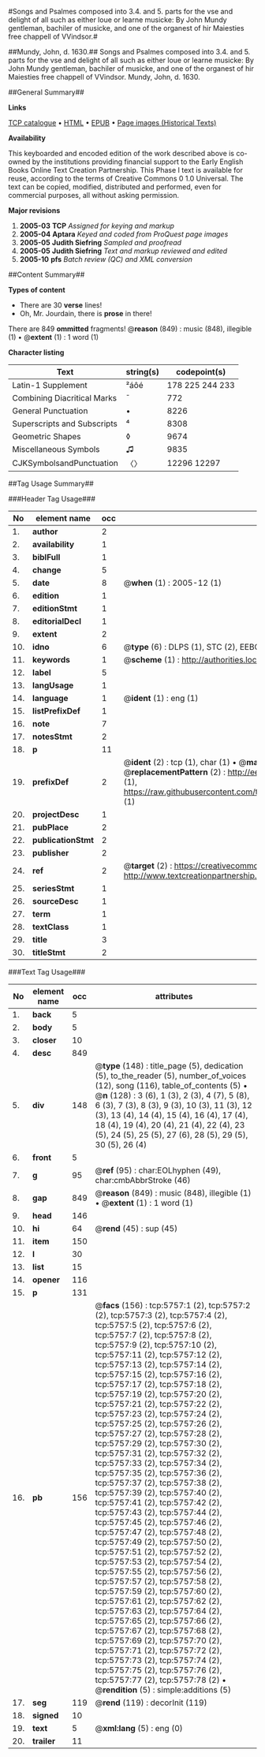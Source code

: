 #Songs and Psalmes composed into 3.4. and 5. parts for the vse and delight of all such as either loue or learne musicke: By John Mundy gentleman, bachiler of musicke, and one of the organest of hir Maiesties free chappell of VVindsor.#

##Mundy, John, d. 1630.##
Songs and Psalmes composed into 3.4. and 5. parts for the vse and delight of all such as either loue or learne musicke: By John Mundy gentleman, bachiler of musicke, and one of the organest of hir Maiesties free chappell of VVindsor.
Mundy, John, d. 1630.

##General Summary##

**Links**

[TCP catalogue](http://www.ota.ox.ac.uk/tcp/)  • 
[HTML](http://tei.it.ox.ac.uk/tcp/Texts-HTML/free/A07/A07912.html)  • 
[EPUB](http://tei.it.ox.ac.uk/tcp/Texts-EPUB/free/A07/A07912.epub) • 
[Page images (Historical Texts)](https://data.historicaltexts.jisc.ac.uk/view?pubId=eebo-99841194e&pageId=eebo-99841194e-5757-1)

**Availability**

This keyboarded and encoded edition of the
	       work described above is co-owned by the institutions
	       providing financial support to the Early English Books
	       Online Text Creation Partnership. This Phase I text is
	       available for reuse, according to the terms of Creative
	       Commons 0 1.0 Universal. The text can be copied,
	       modified, distributed and performed, even for
	       commercial purposes, all without asking permission.

**Major revisions**

1. __2005-03__ __TCP__ *Assigned for keying and markup*
1. __2005-04__ __Aptara__ *Keyed and coded from ProQuest page images*
1. __2005-05__ __Judith Siefring__ *Sampled and proofread*
1. __2005-05__ __Judith Siefring__ *Text and markup reviewed and edited*
1. __2005-10__ __pfs__ *Batch review (QC) and XML conversion*

##Content Summary##

**Types of content**

  * There are 30 **verse** lines!
  * Oh, Mr. Jourdain, there is **prose** in there!

There are 849 **ommitted** fragments! 
 @__reason__ (849) : music (848), illegible (1)  •  @__extent__ (1) : 1 word (1)

**Character listing**


|Text|string(s)|codepoint(s)|
|---|---|---|
|Latin-1 Supplement|²áôé|178 225 244 233|
|Combining             Diacritical Marks|̄|772|
|General Punctuation|•|8226|
|Superscripts             and Subscripts|⁴|8308|
|Geometric Shapes|◊|9674|
|Miscellaneous Symbols|♫|9835|
|CJKSymbolsandPunctuation|〈〉|12296 12297|

##Tag Usage Summary##

###Header Tag Usage###

|No|element name|occ|attributes|
|---|---|---|---|
|1.|__author__|2||
|2.|__availability__|1||
|3.|__biblFull__|1||
|4.|__change__|5||
|5.|__date__|8| @__when__ (1) : 2005-12 (1)|
|6.|__edition__|1||
|7.|__editionStmt__|1||
|8.|__editorialDecl__|1||
|9.|__extent__|2||
|10.|__idno__|6| @__type__ (6) : DLPS (1), STC (2), EEBO-CITATION (1), PROQUEST (1), VID (1)|
|11.|__keywords__|1| @__scheme__ (1) : http://authorities.loc.gov/ (1)|
|12.|__label__|5||
|13.|__langUsage__|1||
|14.|__language__|1| @__ident__ (1) : eng (1)|
|15.|__listPrefixDef__|1||
|16.|__note__|7||
|17.|__notesStmt__|2||
|18.|__p__|11||
|19.|__prefixDef__|2| @__ident__ (2) : tcp (1), char (1)  •  @__matchPattern__ (2) : ([0-9\-]+):([0-9IVX]+) (1), (.+) (1)  •  @__replacementPattern__ (2) : http://eebo.chadwyck.com/downloadtiff?vid=$1&page=$2 (1), https://raw.githubusercontent.com/textcreationpartnership/Texts/master/tcpchars.xml#$1 (1)|
|20.|__projectDesc__|1||
|21.|__pubPlace__|2||
|22.|__publicationStmt__|2||
|23.|__publisher__|2||
|24.|__ref__|2| @__target__ (2) : https://creativecommons.org/publicdomain/zero/1.0/ (1), http://www.textcreationpartnership.org/docs/. (1)|
|25.|__seriesStmt__|1||
|26.|__sourceDesc__|1||
|27.|__term__|1||
|28.|__textClass__|1||
|29.|__title__|3||
|30.|__titleStmt__|2||


###Text Tag Usage###

|No|element name|occ|attributes|
|---|---|---|---|
|1.|__back__|5||
|2.|__body__|5||
|3.|__closer__|10||
|4.|__desc__|849||
|5.|__div__|148| @__type__ (148) : title_page (5), dedication (5), to_the_reader (5), number_of_voices (12), song (116), table_of_contents (5)  •  @__n__ (128) : 3 (6), 1 (3), 2 (3), 4 (7), 5 (8), 6 (3), 7 (3), 8 (3), 9 (3), 10 (3), 11 (3), 12 (3), 13 (4), 14 (4), 15 (4), 16 (4), 17 (4), 18 (4), 19 (4), 20 (4), 21 (4), 22 (4), 23 (5), 24 (5), 25 (5), 27 (6), 28 (5), 29 (5), 30 (5), 26 (4)|
|6.|__front__|5||
|7.|__g__|95| @__ref__ (95) : char:EOLhyphen (49), char:cmbAbbrStroke (46)|
|8.|__gap__|849| @__reason__ (849) : music (848), illegible (1)  •  @__extent__ (1) : 1 word (1)|
|9.|__head__|146||
|10.|__hi__|64| @__rend__ (45) : sup (45)|
|11.|__item__|150||
|12.|__l__|30||
|13.|__list__|15||
|14.|__opener__|116||
|15.|__p__|131||
|16.|__pb__|156| @__facs__ (156) : tcp:5757:1 (2), tcp:5757:2 (2), tcp:5757:3 (2), tcp:5757:4 (2), tcp:5757:5 (2), tcp:5757:6 (2), tcp:5757:7 (2), tcp:5757:8 (2), tcp:5757:9 (2), tcp:5757:10 (2), tcp:5757:11 (2), tcp:5757:12 (2), tcp:5757:13 (2), tcp:5757:14 (2), tcp:5757:15 (2), tcp:5757:16 (2), tcp:5757:17 (2), tcp:5757:18 (2), tcp:5757:19 (2), tcp:5757:20 (2), tcp:5757:21 (2), tcp:5757:22 (2), tcp:5757:23 (2), tcp:5757:24 (2), tcp:5757:25 (2), tcp:5757:26 (2), tcp:5757:27 (2), tcp:5757:28 (2), tcp:5757:29 (2), tcp:5757:30 (2), tcp:5757:31 (2), tcp:5757:32 (2), tcp:5757:33 (2), tcp:5757:34 (2), tcp:5757:35 (2), tcp:5757:36 (2), tcp:5757:37 (2), tcp:5757:38 (2), tcp:5757:39 (2), tcp:5757:40 (2), tcp:5757:41 (2), tcp:5757:42 (2), tcp:5757:43 (2), tcp:5757:44 (2), tcp:5757:45 (2), tcp:5757:46 (2), tcp:5757:47 (2), tcp:5757:48 (2), tcp:5757:49 (2), tcp:5757:50 (2), tcp:5757:51 (2), tcp:5757:52 (2), tcp:5757:53 (2), tcp:5757:54 (2), tcp:5757:55 (2), tcp:5757:56 (2), tcp:5757:57 (2), tcp:5757:58 (2), tcp:5757:59 (2), tcp:5757:60 (2), tcp:5757:61 (2), tcp:5757:62 (2), tcp:5757:63 (2), tcp:5757:64 (2), tcp:5757:65 (2), tcp:5757:66 (2), tcp:5757:67 (2), tcp:5757:68 (2), tcp:5757:69 (2), tcp:5757:70 (2), tcp:5757:71 (2), tcp:5757:72 (2), tcp:5757:73 (2), tcp:5757:74 (2), tcp:5757:75 (2), tcp:5757:76 (2), tcp:5757:77 (2), tcp:5757:78 (2)  •  @__rendition__ (5) : simple:additions (5)|
|17.|__seg__|119| @__rend__ (119) : decorInit (119)|
|18.|__signed__|10||
|19.|__text__|5| @__xml:lang__ (5) : eng (0)|
|20.|__trailer__|11||
